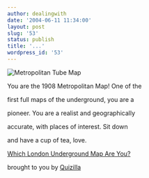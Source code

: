 ```yaml
---
author: dealingwith
date: '2004-06-11 11:34:00'
layout: post
slug: '53'
status: publish
title: '...'
wordpress_id: '53'
---
```


![Metropolitan Tube Map][1]

You are the 1908 Metropolitan Map! One of the

first full maps of the underground, you are a

pioneer. You are a realist and geographically

accurate, with places of interest. Sit down

and have a cup of tea, love.


[ Which London Underground Map Are You?][2]

brought to you by [Quizilla][3]

   [1]: http://images.quizilla.com/M/m31andy/1074272276_sTUBE-1908.jpg

   [2]: http://quizilla.com/users/m31andy/quizzes/Which%20London%20Underground%20Map%20Are%20You%3F/

   [3]: http://quizilla.com

